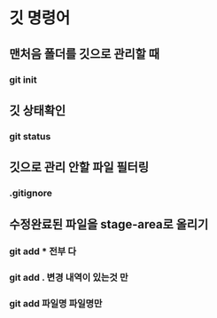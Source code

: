 # 깃 명령어
## 맨처음 폴더를 깃으로 관리할 때
### git init
## 깃 상태확인
### git status
## 깃으로 관리 안할 파일 필터링
### .gitignore
## 수정완료된 파일을 stage-area로 올리기
### git add * 전부 다
### git add . 변경 내역이 있는것 만
### git add 파일명 파일명만